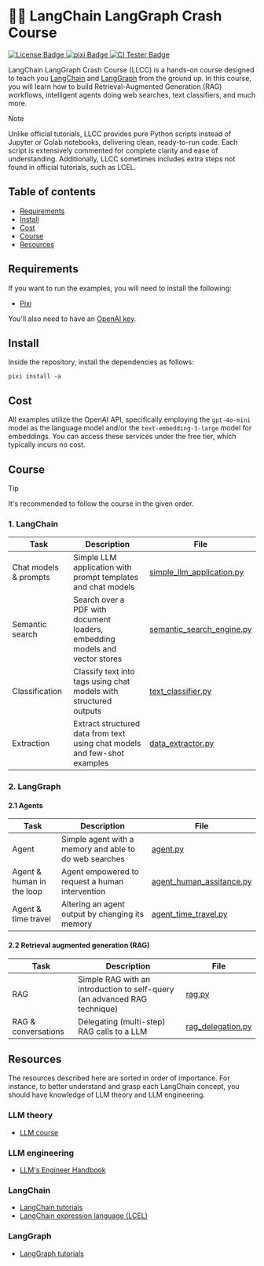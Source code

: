 # 🦜🔗 LangChain LangGraph Crash Course

<p align="left">
  <a href="https://github.com/pabroux/llm-demo/blob/master/LICENSE">
    <picture>
      <img src="https://img.shields.io/badge/License-MIT-green" alt="License Badge">
    </picture>
  </a>
  <a href="https://pixi.sh">
    <picture>
      <img src="https://img.shields.io/endpoint?url=https://raw.githubusercontent.com/prefix-dev/pixi/main/assets/badge/v0.json" alt="pixi Badge">
    </picture>
  </a>
  <a href="https://github.com/pabroux/llm-demo/actions/workflows/ci.yml">
    <picture>
      <img src="https://github.com/pabroux/llm-demo/actions/workflows/ci.yml/badge.svg" alt="CI Tester Badge">
    </picture>
  </a>
</p>

LangChain LangGraph Crash Course (LLCC) is a hands-on course designed to teach you [LangChain](https://github.com/langchain-ai/langchain) and [LangGraph](https://github.com/langchain-ai/langgraph) from the ground up. In this course, you will learn how to build Retrieval-Augmented Generation (RAG) workflows, intelligent agents doing web searches, text classifiers, and much more.

> [!NOTE] 
> Unlike official tutorials, LLCC provides pure Python scripts instead of Jupyter or Colab notebooks, delivering clean, ready-to-run code. Each script is extensively commented for complete clarity and ease of understanding. Additionally, LLCC sometimes includes extra steps not found in official tutorials, such as LCEL.

## Table of contents

- [Requirements](#requirements)
- [Install](#install)
- [Cost](#cost)
- [Course](#course)
- [Resources](#resources)

## Requirements

If you want to run the examples, you will need to install the following:

- [Pixi](https://pixi.sh)

You'll also need to have an [OpenAI key](https://platform.openai.com/settings/organization/api-keys).

## Install 

Inside the repository, install the dependencies as follows:
```shell
pixi install -a
```

## Cost

All examples utilize the OpenAI API, specifically employing the `gpt-4o-mini` model as the language model and/or the `text-embedding-3-large` model for embeddings. You can access these services under the free tier, which typically incurs no cost.

## Course

> [!TIP]
> It's recommended to follow the course in the given order.

### 1. LangChain

| Task | Description | File |
|------|-------------|------|
| Chat models & prompts | Simple LLM application with prompt templates and chat models | [simple_llm_application.py](https://github.com/pabroux/langchain-langgraph-crash-course/blob/master/langchain/simple_llm_application.py) |
| Semantic search | Search over a PDF with document loaders, embedding models and vector stores | [semantic_search_engine.py](https://github.com/pabroux/langchain-langgraph-crash-course/blob/master/langchain/semantic_search_engine.py) |
| Classification | Classify text into tags using chat models with structured outputs | [text_classifier.py](https://github.com/pabroux/langchain-langgraph-crash-course/blob/master/langchain/text_classifier.py) |
| Extraction | Extract structured data from text using chat models and few-shot examples | [data_extractor.py](https://github.com/pabroux/langchain-langgraph-crash-course/blob/master/langchain/data_extractor.py) |

### 2. LangGraph

#### 2.1 Agents

| Task | Description | File |
|------|-------------|------|
| Agent | Simple agent with a memory and able to do web searches | [agent.py](https://github.com/pabroux/langchain-langgraph-crash-course/blob/master/langgraph/agents/agent.py) |
| Agent & human in the loop | Agent empowered to request a human intervention | [agent_human_assitance.py](https://github.com/pabroux/langchain-langgraph-crash-course/blob/master/langgraph/agents/agent_human_assitance.py) | 
| Agent & time travel | Altering an agent output by changing its memory | [agent_time_travel.py](https://github.com/pabroux/langchain-langgraph-crash-course/blob/master/langgraph/agents/agent_time_travel.py) |

#### 2.2 Retrieval augmented generation (RAG)

| Task | Description | File |
|------|-------------|------|
| RAG | Simple RAG with an introduction to self-query (an advanced RAG technique) | [rag.py](https://github.com/pabroux/langchain-langgraph-crash-course/blob/master/langgraph/rag/rag.py) | 
| RAG & conversations | Delegating (multi-step) RAG calls to a LLM | [rag_delegation.py](https://github.com/pabroux/langchain-langgraph-crash-course/blob/master/langgraph/rag/rag_delegation.py) |

## Resources

The resources described here are sorted in order of importance. For instance, to better understand and grasp each LangChain concept, you should have knowledge of LLM theory and LLM engineering.

### LLM theory

- [LLM course](https://github.com/mlabonne/llm-course?tab=readme-ov-file#-the-llm-scientist)

### LLM engineering

- [LLM's Engineer Handbook](https://www.amazon.com/LLM-Engineers-Handbook-engineering-production/dp/1836200072/?_encoding=UTF8&pd_rd_w=TdT64&content-id=amzn1.sym.46807d81-91bd-498b-9732-d523d8e7a752%3Aamzn1.symc.fc11ad14-99c1-406b-aa77-051d0ba1aade&pf_rd_p=46807d81-91bd-498b-9732-d523d8e7a752&pf_rd_r=ZRWE6KNJ1MWQT6JCGNQQ&pd_rd_wg=F82Rn&pd_rd_r=d1fd6111-7922-469e-8bb0-e0a31dd91141&ref_=pd_hp_d_atf_ci_mcx_mr_ca_hp_atf_d)

### LangChain

- [LangChain tutorials](https://python.langchain.com/docs/tutorials/)
- [LangChain expression language (LCEL)](https://python.langchain.com/docs/versions/migrating_chains/llm_chain/#legacy)

### LangGraph

- [LangGraph tutorials](https://langchain-ai.github.io/langgraph/concepts/why-langgraph/)
